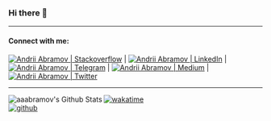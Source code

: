 ### Hi there 👋

---

#### Connect with me:

[![Andrii Abramov | Stackoverflow](https://img.shields.io/badge/Stack_Overflow-FE7A16?style=for-the-badge&logo=stack-overflow&logoColor=white)](https://stackoverflow.com/users/5091346/andrii-abramov) | [![Andrii Abramov | LinkedIn](https://img.shields.io/badge/LinkedIn-0077B5?style=for-the-badge&logo=linkedin&logoColor=white)](https://www.linkedin.com/in/andrii-abramov) | [![Andrii Abramov | Telegram](https://img.shields.io/badge/Telegram-2CA5E0?style=for-the-badge&logo=telegram&logoColor=white)](https://t.me/abramov_andrii) | [![Andrii Abramov | Medium](https://img.shields.io/badge/Medium-12100E?style=for-the-badge&logo=medium&logoColor=white)](https://aaabramov.medium.com/?utm_source=github&utm_medium=organic_social) | [![Andrii Abramov | Twitter](https://img.shields.io/badge/Twitter-1DA1F2?style=for-the-badge&logo=twitter&logoColor=white)](https://twitter.com/abramov_andrii)

---

<img align="left" alt="aaabramov's Github Stats" src="https://github-readme-stats.vercel.app/api?username=aaabramov&show_icons=true&hide_border=true&count_private=true&theme=dark" />

[![wakatime](https://wakatime.com/badge/user/c5638ecd-1b79-484b-be77-35191a854860.svg)](https://wakatime.com/@c5638ecd-1b79-484b-be77-35191a854860)  
[![github](https://img.shields.io/github/followers/aaabramov?logo=github&style=plastic)](https://github.com/aaabramov?tab=followers)

[telegram]: https://t.me/abramov_andrii
[linkedin]: https://www.linkedin.com/in/andrii-abramov
[twitter]: https://twitter.com/abramov_andrii
[stackoverflow]: https://stackoverflow.com/users/5091346/andrii-abramov
